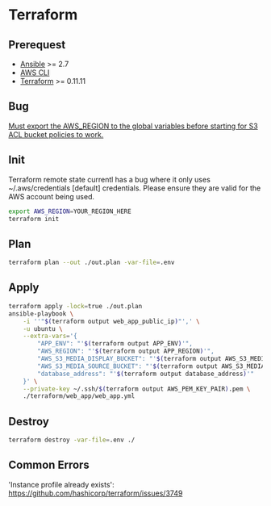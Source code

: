 # Terraform

## Prerequest
- [Ansible]() >= 2.7
- [AWS CLI]()
- [Terraform](./terraform/install.sh) >= 0.11.11


## Bug

[Must export the AWS_REGION to the global variables before starting for S3 ACL bucket policies to work.](https://github.com/terraform-providers/terraform-provider-aws/issues/8560)

## Init

Terraform remote state currentl has a bug where it only uses ~/.aws/credentials \[default\] credentials. Please ensure they are valid for the AWS account being used.

```bash
export AWS_REGION=YOUR_REGION_HERE
terraform init
```

## Plan

```bash
terraform plan --out ./out.plan -var-file=.env
```

## Apply

```bash
terraform apply -lock=true ./out.plan
ansible-playbook \
    -i ''"$(terraform output web_app_public_ip)"',' \
    -u ubuntu \
    --extra-vars='{
        "APP_ENV": "'$(terraform output APP_ENV)'",
        "AWS_REGION": "'$(terraform output APP_REGION)'",
        "AWS_S3_MEDIA_DISPLAY_BUCKET": "'$(terraform output AWS_S3_MEDIA_DISPLAY_BUCKET)'",
        "AWS_S3_MEDIA_SOURCE_BUCKET": "'$(terraform output AWS_S3_MEDIA_SOURCE_BUCKET)'",
        "database_address": "'$(terraform output database_address)'"
    }' \
    --private-key ~/.ssh/$(terraform output AWS_PEM_KEY_PAIR).pem \
    ./terraform/web_app/web_app.yml
```

## Destroy
```bash
terraform destroy -var-file=.env ./
```

## Common Errors

'Instance profile already exists': https://github.com/hashicorp/terraform/issues/3749

